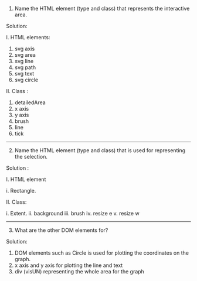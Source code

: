 1. Name the HTML element (type and class) that represents the interactive area.

Solution:

I. HTML elements:
1. svg axis
2. svg area
3. svg line
4. svg path
5. svg text
6. svg circle

II. Class : 
1. detailedArea
2. x axis
3. y axis
4. brush
5. line
6. tick

------------------------------------------------------------------------------------------

2. Name the HTML element (type and class) that is used for representing the selection.

Solution :

I. HTML element 

i. Rectangle.

II. Class:
	
i. Extent.
ii. background
iii. brush
iv. resize e
v. resize w

------------------------------------------------------------------------------------------

3. What are the other DOM elements for?

Solution:

1. DOM elements such as Circle is used for plotting the coordinates on the graph.
2. x axis and y axis for plotting the line and text
3. div (visUN) representing the whole area for the graph
